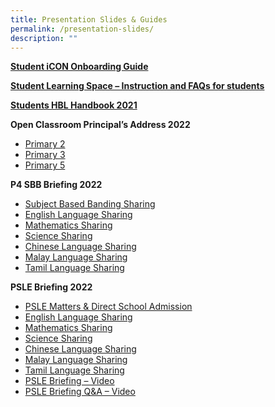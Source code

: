 ```yaml
---
title: Presentation Slides & Guides
permalink: /presentation-slides/
description: ""
---
```

<p><strong><a href="https://shuqunpri.moe.edu.sg/wp-content/uploads/2022/01/SQPS-Student-iCON-Onboarding-Guide.pdf" target="_blank" rel="noopener noreferrer">Student iCON Onboarding Guide</a></strong></p>
<p><strong><a href="https://shuqunpri.moe.edu.sg/wp-content/uploads/2020/01/Annexes-to-Letter-to-Parents.pdf" target="_blank" rel="noopener noreferrer">Student Learning Space &ndash; Instruction and FAQs for students</a></strong></p>
<p><strong><a href="https://shuqunpri.moe.edu.sg/wp-content/uploads/2021/05/Students-HBL-Handbook.pdf" target="_blank" rel="noopener noreferrer">Students HBL Handbook 2021</a></strong></p>
<p><strong>Open Classroom Principal&rsquo;s Address 2022</strong></p>
<ul>
<li><a href="https://shuqunpri.moe.edu.sg/wp-content/uploads/2022/01/P2-Open-Classroom_Principals-Address.pdf" target="_blank" rel="noopener noreferrer">Primary 2</a></li>
<li><a href="https://shuqunpri.moe.edu.sg/wp-content/uploads/2022/01/P3-Open-Classroom_Principals-Address.pdf" target="_blank" rel="noopener noreferrer">Primary 3</a></li>
<li><a href="https://shuqunpri.moe.edu.sg/wp-content/uploads/2022/01/P5-Open-Classroom_Principals-Address.pdf" target="_blank" rel="noopener noreferrer">Primary 5</a></li>
</ul>
<p><strong>P4 SBB Briefing 2022</strong></p>
<ul>
<li><a href="https://shuqunpri.moe.edu.sg/wp-content/uploads/2022/02/P4-SBB-Briefing-2022.pdf" target="_blank" rel="noopener noreferrer">Subject Based Banding Sharing</a></li>
<li><a href="https://shuqunpri.moe.edu.sg/wp-content/uploads/2022/02/P4-SBB-English-Language.pdf" target="_blank" rel="noopener noreferrer">English Language Sharing</a></li>
<li><a href="https://shuqunpri.moe.edu.sg/wp-content/uploads/2022/02/P4-SBB-Mathematics.pdf" target="_blank" rel="noopener noreferrer">Mathematics Sharing</a></li>
<li><a href="https://shuqunpri.moe.edu.sg/wp-content/uploads/2022/02/P4-SBB-Science.pdf" target="_blank" rel="noopener noreferrer">Science Sharing</a></li>
<li><a href="https://shuqunpri.moe.edu.sg/wp-content/uploads/2022/02/P4-SBB-Chinese-Language.pdf" target="_blank" rel="noopener noreferrer">Chinese Language Sharing</a></li>
<li><a href="https://shuqunpri.moe.edu.sg/wp-content/uploads/2022/02/P4-SBB-Malay-Language.pdf" target="_blank" rel="noopener noreferrer">Malay Language Sharing</a></li>
<li><a href="https://shuqunpri.moe.edu.sg/wp-content/uploads/2022/02/P4-SBB-Tamil-Language.pdf" target="_blank" rel="noopener noreferrer">Tamil Language Sharing</a></li>
</ul>
<p><strong>PSLE Briefing 2022</strong></p>
<ul>
<li><a href="https://shuqunpri.moe.edu.sg/wp-content/uploads/2022/02/PSLE-Matters-Direct-School-Admission-Sharing-by-Principal.pdf" target="_blank" rel="noopener noreferrer">PSLE Matters &amp; Direct School Admission</a></li>
<li><a href="https://shuqunpri.moe.edu.sg/wp-content/uploads/2022/02/PSLE-English-Language-Sharing.pdf" target="_blank" rel="noopener noreferrer">English Language Sharing</a></li>
<li><a href="https://shuqunpri.moe.edu.sg/wp-content/uploads/2022/02/PSLE-Mathematics-Sharing.pdf" target="_blank" rel="noopener noreferrer">Mathematics Sharing</a></li>
<li><a href="https://shuqunpri.moe.edu.sg/wp-content/uploads/2022/02/PSLE-Science-Sharing.pdf" target="_blank" rel="noopener noreferrer">Science Sharing</a></li>
<li><a href="https://shuqunpri.moe.edu.sg/wp-content/uploads/2022/02/PSLE-Chinese-Language-Sharing.pdf" target="_blank" rel="noopener noreferrer">Chinese Language Sharing</a></li>
<li><a href="https://shuqunpri.moe.edu.sg/wp-content/uploads/2022/02/PSLE-Malay-Language-Sharing.pdf" target="_blank" rel="noopener noreferrer">Malay Language Sharing</a></li>
<li><a href="https://shuqunpri.moe.edu.sg/wp-content/uploads/2022/02/PSLE-Tamil-Language-Sharing.pdf" target="_blank" rel="noopener noreferrer">Tamil Language Sharing</a></li>
<li><a href="https://youtu.be/mPPvNy1mE64" target="_blank" rel="noopener noreferrer">PSLE Briefing &ndash; Video</a></li>
<li><a href="https://youtu.be/YGxpuLq2OGU" target="_blank" rel="noopener noreferrer">PSLE Briefing Q&amp;A &ndash; Video</a></li>
</ul>